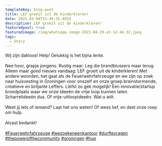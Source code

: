 ```yaml
---
templateKey: blog-post
title: LEF groeit uit de kinderkleren!
date: 2021-03-04T15:44:15.855Z
description: LEF groeit uit de kinderkleren!
featuredpost: true
featuredimage: /img/whatsapp-image-2021-04-29-at-14.44.32.jpeg
tags:
  - Story
---
```

Wij zijn dakloos! Help! Gelukkig is het bijna lente.\
\
Nee hoor, grapje jongens. Rustig maar. Leg die brandblussers maar terug. Alleen maar goed nieuws vandaag: LEF groeit uit de kinderkleren! Met andere woorden, het gaat als de Feuerwehrfahrzeuge en we zijn op zoek naar huisvesting in Groningen voor onszelf en onze groep brainstormende, creatieve en briljante Leffers. Liefst zo gek mogelijk! Een innovatie/startup broedplaats waar we onze ideeën de vrije loop kunnen laten. Scharrelideeën dus. Of vrije-uitloopideeën. Wat u wilt.\
\
Weet jij iets of iemand? Laat het ons weten! Of wees lief, en deel onze roep om hulp.\
\
Alvast bedankt!\
\
[\#Feuerwehrfahrzeuge](https://www.linkedin.com/feed/hashtag/?keywords=feuerwehrfahrzeuge&highlightedUpdateUrns=urn%3Ali%3Aactivity%3A6770712337893658624) [\#wezoekeneenkantoor](https://www.linkedin.com/feed/hashtag/?keywords=wezoekeneenkantoor&highlightedUpdateUrns=urn%3Ali%3Aactivity%3A6770712337893658624) [\#durftevragen](https://www.linkedin.com/feed/hashtag/?keywords=durftevragen&highlightedUpdateUrns=urn%3Ali%3Aactivity%3A6770712337893658624) [\#thepowerofthecommunity](https://www.linkedin.com/feed/hashtag/?keywords=thepowerofthecommunity&highlightedUpdateUrns=urn%3Ali%3Aactivity%3A6770712337893658624) [\#groningen](https://www.linkedin.com/feed/hashtag/?keywords=groningen&highlightedUpdateUrns=urn%3Ali%3Aactivity%3A6770712337893658624) [\#hup](https://www.linkedin.com/feed/hashtag/?keywords=hup&highlightedUpdateUrns=urn%3Ali%3Aactivity%3A6770712337893658624)